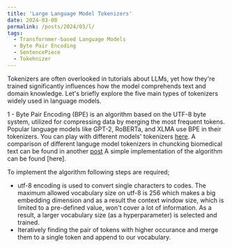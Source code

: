 ```yaml
---
title: 'Large Language Model Tokenizers'
date: 2024-03-08
permalink: /posts/2024/03/l/
tags:
  - Transfornmer-based Language Models
  - Byte Pair Encoding
  - SentencePiece
  - Tokehnizer
---
```


Tokenizers are often overlooked in tutorials about LLMs, yet how they're trained significantly influences how the model comprehends text and domain knowledge. Let's briefly explore the five main types of tokenizers widely used in language models.

1 - Byte Pair Encoding (BPE) is an algorithm based on the UTF-8 byte system, utilized for compressing data by merging the most frequent tokens. Popular language models like GPT-2, RoBERTa, and XLMA use BPE in their tokenizers. You can play with different models' tokenizers [here](https://tiktokenizer.vercel.app/). A comparison of different languge model tokenizers in chuncking biomedical text can be found in another [post](todo)
A simple implementation of the algorithm can be found [here].

To implement the algorithm following steps are required;
 * utf-8 encoding is used to convert single characters to codes. The maximum allowed vocabulary size on utf-8 is 256 which makes a big embedding dimension and as a result the context window size, which is limited to a pre-defined value, won't cover a lot of information. As a result, a larger vocabulary size (as a hyperparameter) is selected and trained. 
 * Iteratively finding the pair of tokens with higher occurance and merge them to a single token and append to our vocabulary.


<!-- Headings are cool
======
-->

<!-- You can have many headings
======
-->

<!-- Aren't headings cool?
------ -->
